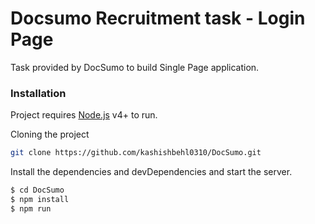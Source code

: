 # Docsumo Recruitment task - Login Page

Task provided by DocSumo to build Single Page application.

### Installation

Project requires [Node.js](https://nodejs.org/) v4+ to run.

Cloning the project
```sh
git clone https://github.com/kashishbehl0310/DocSumo.git
```
Install the dependencies and devDependencies and start the server.

```sh
$ cd DocSumo
$ npm install
$ npm run
```